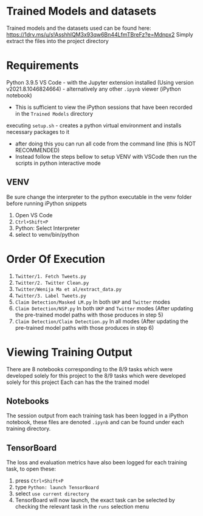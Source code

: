 # Trained Models and datasets
Trained models and the datasets used can be found here: https://1drv.ms/u/s!AsshhlQM3x93qw6Bn44LfmTBreFz?e=Mdnpx2
Simply extract the files into the project directory

# Requirements
Python 3.9.5
VS Code - with the Jupyter extension installed (Using version v2021.8.1046824664) - alternatively any other `.ipynb` viewer (iPython notebook)
- This is sufficient to view the iPython sessions that have been recorded in the `Trained Models` directory

executing `setup.sh` - creates a python virtual environment and installs necessary packages to it
- after doing this you can run all code from the command line (this is NOT RECOMMENDED)
- Instead follow the steps bellow to setup VENV with VSCode then run the scripts in python interactive mode

## VENV
Be sure change the interpreter to the python executable in the venv folder before running iPython snippets
1. Open VS Code
2. `Ctrl+Shift+P`
3. Python: Select Interpreter
4. select to venv/bin/python


# Order Of Execution

1. `Twitter/1. Fetch Tweets.py`
2. `Twitter/2. Twitter Clean.py`
3. `Twitter/Wenija Ma et al/extract_data.py`
4. `Twitter/3. Label Tweets.py`
5. `Claim Detection/Masked LM.py` In both `UKP` and `Twitter` modes
6. `Claim Detection/NSP.py` In both `UKP` and `Twitter` modes (After updating the pre-trained model paths with those produces in step 5)
7. `Claim Detection/Claim Detection.py` In all modes (After updating the pre-trained model paths with those produces in step 6)

# Viewing Training Output
There are 8 notebooks corresponding to the 8/9 tasks which were developed solely for this project to the 8/9 tasks which were developed solely for this project
Each can has the the trained model 

## Notebooks
The session output from each training task has been logged in a iPython notebook, these files are denoted `.ipynb` and can be found under each training directory.

## TensorBoard
The loss and evaluation metrics have also been logged for each training task, to open these:
1. press `Ctrl+Shift+P`
2. type `Python: launch TensorBoard`
3. select `use current directory`
4. TensorBoard will now launch, the exact task can be selected by checking the relevant task in the `runs` selection menu
